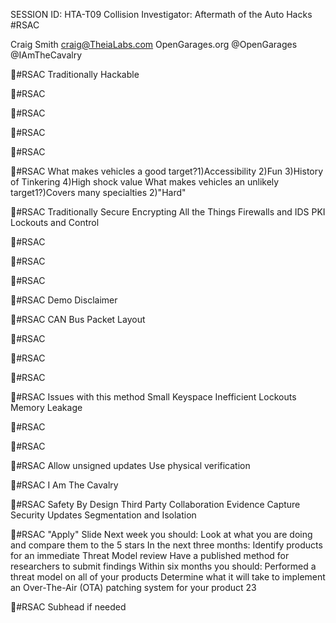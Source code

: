 SESSION ID: HTA-T09
Collision Investigator: Aftermath of the Auto Hacks
#RSAC

Craig Smith
craig@TheiaLabs.com OpenGarages.org @OpenGarages @IAmTheCavalry

#RSAC
Traditionally Hackable

#RSAC

#RSAC

#RSAC

#RSAC

#RSAC
What makes vehicles a good target?1)Accessibility
2)Fun 3)History of
Tinkering 4)High shock value What makes vehicles an unlikely target1?)Covers many
specialties 2)"Hard"

#RSAC
Traditionally Secure  Encrypting All the Things
 Firewalls and IDS  PKI Lockouts and Control

#RSAC

#RSAC

#RSAC

#RSAC
Demo Disclaimer

#RSAC
CAN Bus Packet Layout

#RSAC

#RSAC

#RSAC

#RSAC
Issues with this method  Small Keyspace  Inefficient Lockouts  Memory Leakage

#RSAC

#RSAC

#RSAC
Allow unsigned updates
Use physical verification

#RSAC
I Am The Cavalry

#RSAC
Safety By Design Third Party Collaboration Evidence Capture Security Updates Segmentation and Isolation

#RSAC
"Apply" Slide
Next week you should: Look at what you are doing and compare them to the 5 stars
In the next three months: Identify products for an immediate Threat Model review Have a published method for researchers to submit findings
Within six months you should: Performed a threat model on all of your products Determine what it will take to implement an Over-The-Air (OTA) patching system for your product
23

#RSAC
Subhead if needed

